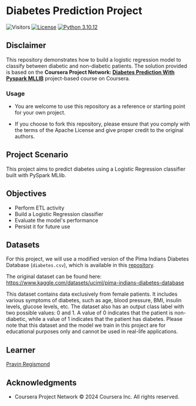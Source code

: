 # Diabetes Prediction Project

![Visitors](https://api.visitorbadge.io/api/visitors?path=https%3A%2F%2Fgithub.com%2Fpregismond%2Fcoursera-diabetes-prediction&label=Visitors&countColor=%230d76a8&style=flat&labelStyle=none)
[![License](https://img.shields.io/badge/License-Apache_2.0-0D76A8?style=flat)](https://opensource.org/licenses/Apache-2.0)
[![Python 3.10.12](https://img.shields.io/badge/Python-3.10.12-green.svg)](https://shields.io/)

## Disclaimer

This repository demonstrates how to build a logistic regression model to classify between diabetic and non-diabetic patients. The solution provided is based on the **Coursera Project Network: [Diabetes Prediction With Pyspark MLLIB](https://www.coursera.org/learn/diabetes-prediction-with-pyspark-mllib)** project-based course on Coursera.

### Usage

* You are welcome to use this repository as a reference or starting point for your own project.

* If you choose to fork this repository, please ensure that you comply with the terms of the Apache License and give proper credit to the original authors.

## Project Scenario

This project aims to predict diabetes using a Logistic Regression classifier built with PySpark MLlib.

## Objectives

* Perform ETL activity
* Build a Logistic Regression classifier
* Evaluate the model's performance
* Persist it for future use

## Datasets

For this project, we will use a modified version of the Pima Indians Diabetes Database (`diabetes.csv`), which is available in this [repository](https://github.com/pregismond/diabetes_dataset).

The original dataset can be found here: https://www.kaggle.com/datasets/uciml/pima-indians-diabetes-database

This dataset contains data exclusively from female patients. It includes various symptoms of diabetes, such as age, blood pressure, BMI, insulin levels, glucose levels, etc. The dataset also has an output class label with two possible values: 0 and 1. A value of 0 indicates that the patient is non-diabetic, while a value of 1 indicates that the patient has diabetes. Please note that this dataset and the model we train in this project are for educational purposes only and cannot be used in real-life applications.


## Learner

[Pravin Regismond](https://www.linkedin.com/in/pregismond)

## Acknowledgments

* Coursera Project Network © 2024 Coursera Inc. All rights reserved.
